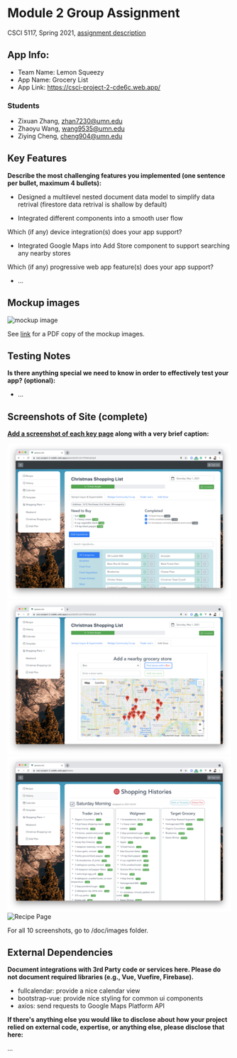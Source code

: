 # Module 2 Group Assignment

CSCI 5117, Spring 2021, [assignment description](https://canvas.umn.edu/courses/217951/pages/project-2)

## App Info:

* Team Name: Lemon Squeezy
* App Name: Grocery List
* App Link: https://csci-project-2-cde6c.web.app/

### Students

* Zixuan Zhang, zhan7230@umn.edu
* Zhaoyu Wang, wang9535@umn.edu
* Ziying Cheng, cheng904@umn.edu


## Key Features

**Describe the most challenging features you implemented
(one sentence per bullet, maximum 4 bullets):**

* Designed a multilevel nested document data model to simplify data retrival (firestore data retrival is shallow by default)

* Integrated different components into a smooth user flow

Which (if any) device integration(s) does your app support?

* Integrated Google Maps into Add Store component to support searching any nearby stores

Which (if any) progressive web app feature(s) does your app support?

* ...



## Mockup images
![mockup image](mockup_image.PNG)

See [link](https://drive.google.com/file/d/1BvZ7-dE-7PnKUyst7JXlUA_u8xhhkbsj/view?usp=sharing) for a PDF copy of the mockup images.



## Testing Notes

**Is there anything special we need to know in order to effectively test your app? (optional):**

* ...



## Screenshots of Site (complete)

**[Add a screenshot of each key page](https://stackoverflow.com/questions/10189356/how-to-add-screenshot-to-readmes-in-github-repository)
along with a very brief caption:**

![Shopping Plan Page](/doc/images/plan.png)
![Add store with google maps api](/doc/images/add-store-1.png)
![Shopping Plan History Page](/doc/images/history.png)
![Recipe Page](/doc/images/recipe.png)

For all 10 screenshots, go to /doc/images folder.

## External Dependencies

**Document integrations with 3rd Party code or services here.
Please do not document required libraries (e.g., Vue, Vuefire, Firebase).**

* fullcalendar: provide a nice calendar view
* bootstrap-vue: provide nice styling for common ui components
* axios: send requests to Google Maps Platform API

**If there's anything else you would like to disclose about how your project
relied on external code, expertise, or anything else, please disclose that
here:**

...
